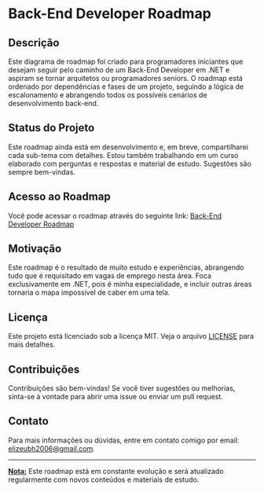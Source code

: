# Back-End Developer Roadmap

## Descrição
Este diagrama de roadmap foi criado para programadores iniciantes que desejam seguir pelo caminho de um Back-End Developer em .NET e aspiram se tornar arquitetos ou programadores seniors. O roadmap está ordenado por dependências e fases de um projeto, seguindo a lógica de escalonamento e abrangendo todos os possíveis cenários de desenvolvimento back-end.

## Status do Projeto
Este roadmap ainda está em desenvolvimento e, em breve, compartilharei cada sub-tema com detalhes. Estou também trabalhando em um curso elaborado com perguntas e respostas e material de estudo. Sugestões são sempre bem-vindas.

## Acesso ao Roadmap
Você pode acessar o roadmap através do seguinte link:
[Back-End Developer Roadmap](https://elizeubh2006.github.io/Back-End_Developer_Roadmap/roadmap_viewer/index.html)

## Motivação
Este roadmap é o resultado de muito estudo e experiências, abrangendo tudo que é requisitado em vagas de emprego nesta área. Foca exclusivamente em .NET, pois é minha especialidade, e incluir outras áreas tornaria o mapa impossível de caber em uma tela.

## Licença
Este projeto está licenciado sob a licença MIT. Veja o arquivo [LICENSE](LICENSE) para mais detalhes.

## Contribuições
Contribuições são bem-vindas! Se você tiver sugestões ou melhorias, sinta-se à vontade para abrir uma issue ou enviar um pull request.

## Contato
Para mais informações ou dúvidas, entre em contato comigo por email: elizeubh2006@gmail.com.

---

[**Nota:**](https://www.bing.com/search?form=SKPBOT&q=Nota%3A) Este roadmap está em constante evolução e será atualizado regularmente com novos conteúdos e materiais de estudo.
